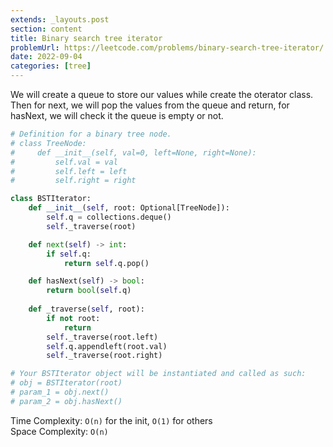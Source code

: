 ```yaml
---
extends: _layouts.post
section: content
title: Binary search tree iterator
problemUrl: https://leetcode.com/problems/binary-search-tree-iterator/
date: 2022-09-04
categories: [tree]
---
```


We will create a queue to store our values while create the oterator class. Then for next, we will pop the values from the queue and return, for hasNext, we will check it the queue is empty or not.

```python
# Definition for a binary tree node.
# class TreeNode:
#     def __init__(self, val=0, left=None, right=None):
#         self.val = val
#         self.left = left
#         self.right = right

class BSTIterator:
    def __init__(self, root: Optional[TreeNode]):
        self.q = collections.deque()
        self._traverse(root)

    def next(self) -> int:
        if self.q:
            return self.q.pop()

    def hasNext(self) -> bool:
        return bool(self.q)
        
    def _traverse(self, root):
        if not root:
            return
        self._traverse(root.left)
        self.q.appendleft(root.val)
        self._traverse(root.right)

# Your BSTIterator object will be instantiated and called as such:
# obj = BSTIterator(root)
# param_1 = obj.next()
# param_2 = obj.hasNext()
```

Time Complexity: `O(n)` for the init, `O(1)` for others <br/>
Space Complexity: `O(n)`